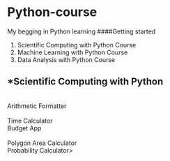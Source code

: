 
# Python-course
My begging in Python learning 
####Getting started 
1) Scientific Computing with Python Course <br>
2) Machine Learning with Python Course <br>
3) Data Analysis with Python Course<br>

## *Scientific Computing with Python
<br>Arithmetic Formatter	
<br>Time Calculator	
<br>Budget App	
<br>Polygon Area Calculator	
<br>Probability Calculator>
